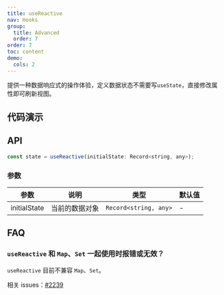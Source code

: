 ```yaml
---
title: useReactive
nav: Hooks
group:
  title: Advanced
  order: 7
order: 7
toc: content
demo:
  cols: 2
---
```


提供一种数据响应式的操作体验，定义数据状态不需要写`useState`，直接修改属性即可刷新视图。

## 代码演示

<code src="./demo/demo1.tsx"></code>
<code src="./demo/demo2.tsx" ></code>
<code src="./demo/demo3.tsx" ></code>
<code src="./demo/demo4.tsx"></code>

## API

```js
const state = useReactive(initialState: Record<string, any>);
```

### 参数

| 参数         | 说明           | 类型                  | 默认值 |
| --- | --- | --- | --- |
| initialState | 当前的数据对象 | `Record<string, any>` | -      |

## FAQ

### `useReactive` 和 `Map`、`Set` 一起使用时报错或无效？

`useReactive` 目前不兼容 `Map`、`Set`。

相关 issues：[#2239](https://github.com/alibaba/hooks/discussions/2239)
